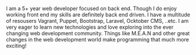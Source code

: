 I am a 5+ year web developer focused on back end.  Though I do enjoy working front end my skills are definitely back end driven.  I have a multitude of resousers Vagrant, Puppet, Bootstrap, Laravel, Ocktober CMS, ..etc.  I am very eager to learn new technologies and love exploring into the ever changing web development community.  Things like M.E.A.N and other great changes in the web development world make programming that much more exciting!